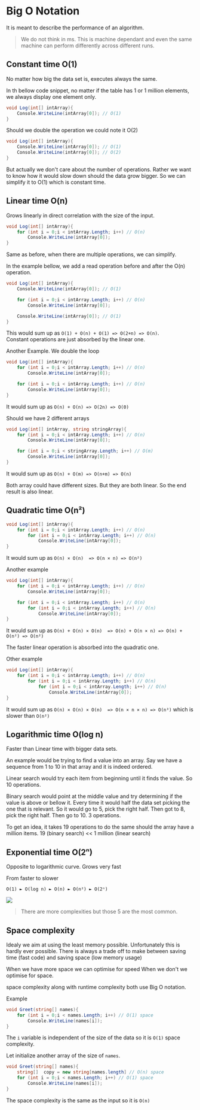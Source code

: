 Big O Notation
==============

It is meant to describe the performance of an algorithm.

> We do not think in ms. This is machine dependant and even the same machine can perform differently across different runs.

## Constant time O(1)

No matter how big the data set is, executes always the same.

In th bellow code snippet, no matter if the table has 1 or 1 million elements, we always display one element only.

```csharp
void Log(int[] intArray){
    Console.WriteLine(intArray[0]); // O(1)
}
```

Should we double the operation we could note it O(2)

```csharp
void Log(int[] intArray){
    Console.WriteLine(intArray[0]); // O(1)
    Console.WriteLine(intArray[0]); // O(2)
}
```

But actually we don't care about the number of operations. Rather we want to know how it would slow down should the data grow bigger. 
So we can simplify it to O(1) which is constant time.

## Linear time O(n)

Grows linearly in direct correlation with the size of the input.

```csharp
void Log(int[] intArray){
    for (int i = 0;i < intArray.Length; i++) // O(n)
        Console.WriteLine(intArray[0]);
}
```

Same as before, when there are multiple operations, we can simplify.

In the example bellow, we add a read operation before and after the O(n) operation.

```csharp
void Log(int[] intArray){
    Console.WriteLine(intArray[0]); // O(1)

    for (int i = 0;i < intArray.Length; i++) // O(n)
        Console.WriteLine(intArray[0]);

    Console.WriteLine(intArray[0]); // O(1)
}
```

This would sum up as `O(1) + O(n) + O(1) => O(2+n) => O(n)`.  
Constant operations are just absorbed by the linear one.

Another Example.
We double the loop

```csharp
void Log(int[] intArray){
    for (int i = 0;i < intArray.Length; i++) // O(n)
        Console.WriteLine(intArray[0]); 

    for (int i = 0;i < intArray.Length; i++) // O(n)
        Console.WriteLine(intArray[0]);
}
```

It would sum up as `O(n) + O(n) => O(2n) => O(0)`

Should we have 2 different arrays

```csharp
void Log(int[] intArray, string stringArray){
    for (int i = 0;i < intArray.Length; i++) // O(n)
        Console.WriteLine(intArray[0]); 

    for (int i = 0;i < stringArray.Length; i++) // O(m)
        Console.WriteLine(intArray[0]);
}
```

It would sum up as `O(n) + O(m) => O(n+m) => O(n)`

Both array could have different sizes. But they are both linear. So the end result is also linear.

## Quadratic time O(n²)

```csharp
void Log(int[] intArray){
    for (int i = 0;i < intArray.Length; i++) // O(n)
        for (int i = 0;i < intArray.Length; i++) // O(n)
            Console.WriteLine(intArray[0]);
}
```

It would sum up as `O(n) × O(n)  => O(n × n) => O(n²)`

Another example

```csharp
void Log(int[] intArray){
    for (int i = 0;i < intArray.Length; i++) // O(n)
        Console.WriteLine(intArray[0]);

    for (int i = 0;i < intArray.Length; i++) // O(n)
        for (int i = 0;i < intArray.Length; i++) // O(n)
            Console.WriteLine(intArray[0]);
}
```

It would sum up as `O(n) + O(n) × O(n)  => O(n) + O(n × n) => O(n) + O(n²) => O(n²)`

The faster linear operation is absorbed into the quadratic one.

Other example

```csharp
void Log(int[] intArray){
    for (int i = 0;i < intArray.Length; i++) // O(n)
        for (int i = 0;i < intArray.Length; i++) // O(n)
            for (int i = 0;i < intArray.Length; i++) // O(n)
                Console.WriteLine(intArray[0]);
}
```

It would sum up as `O(n) × O(n) × O(n)  => O(n × n × n) => O(n³)` which is slower than `O(n²)`

## Logarithmic time O(log n)

Faster than Linear time with bigger data sets.

An example would be trying to find a value into an array.
Say we have a sequence from 1 to 10 in that array and it is indeed ordered.

Linear search would try each item from beginning until it finds the value.
So 10 operations.

Binary search would point at the middle value and try determining if the value is above or bellow it.
Every time it would half the  data set picking the one that is relevant.
So it would go to 5, pick the right half.
Then got to 8, pick the right half.
Then go to 10.
3 operations.

To get an idea, it takes 19 operations to do the same should the array have a million items.
19 (binary search) << 1 million (linear search)

## Exponential time O(2ⁿ)

Opposite to logarithmic curve. Grows very fast

From faster to slower

`O(1) ► O(log n) ► O(n) ► O(n²) ► O(2ⁿ)`

![](img/2024-08-22-21-08-14.png)

> There are more complexities but those 5 are the most common.

## Space complexity

Idealy we aim at using the least memory possible.
Unfortunately this is hardly ever possible.
There is always a trade off to make between saving time (fast code) and saving space (low memory usage)

When we have more space we can optimise for speed
When we don't we optimise for space.

space complexity along with runtime complexity both use Big O notation.

Example

```csharp
void Greet(string[] names){
    for (int i = 0;i < names.Length; i++) // O(1) space
        Console.WriteLine(names[i]);
}
```

The `i` variable is independent of the size of the data so it is `O(1)` space complexity.

Let initialize another array of the size of `names`.

```csharp
void Greet(string[] names){
    string[]  copy = new string[names.length] // O(n) space
    for (int i = 0;i < names.Length; i++) // O(1) space
        Console.WriteLine(names[i]);
}
```

The space complexity is the same as the input so it is `O(n)`

